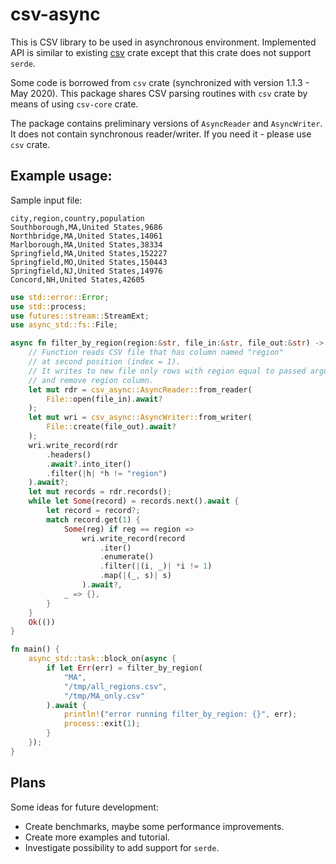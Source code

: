 # csv-async
This is CSV library to be used in asynchronous environment.
Implemented API is similar to existing [csv](https://github.com/BurntSushi/rust-csv) crate except that this crate does not support `serde`.

Some code is borrowed from `csv` crate (synchronized with version 1.1.3 - May 2020).
This package shares CSV parsing routines with `csv` crate by means of using `csv-core` crate.

The package contains preliminary versions of `AsyncReader` and `AsyncWriter`.
It does not contain synchronous reader/writer. If you need it - please use `csv` crate.

## Example usage:  
Sample input file:
```csv
city,region,country,population
Southborough,MA,United States,9686
Northbridge,MA,United States,14061
Marlborough,MA,United States,38334
Springfield,MA,United States,152227
Springfield,MO,United States,150443
Springfield,NJ,United States,14976
Concord,NH,United States,42605
```

```rust
use std::error::Error;
use std::process;
use futures::stream::StreamExt;
use async_std::fs::File;

async fn filter_by_region(region:&str, file_in:&str, file_out:&str) -> Result<(), Box<dyn Error>> {
    // Function reads CSV file that has column named "region"
    // at second position (index = 1).
    // It writes to new file only rows with region equal to passed argument
    // and remove region column.
    let mut rdr = csv_async::AsyncReader::from_reader(
        File::open(file_in).await?
    );
    let mut wri = csv_async::AsyncWriter::from_writer(
        File::create(file_out).await?
    );
    wri.write_record(rdr
        .headers()
        .await?.into_iter()
        .filter(|h| *h != "region")
    ).await?;
    let mut records = rdr.records();
    while let Some(record) = records.next().await {
        let record = record?;
        match record.get(1) {
            Some(reg) if reg == region => 
                wri.write_record(record
                    .iter()
                    .enumerate()
                    .filter(|(i, _)| *i != 1)
                    .map(|(_, s)| s)
                ).await?,
            _ => {},
        }
    }
    Ok(())
}

fn main() {
    async_std::task::block_on(async {
        if let Err(err) = filter_by_region(
            "MA",
            "/tmp/all_regions.csv",
            "/tmp/MA_only.csv"
        ).await {
            println!("error running filter_by_region: {}", err);
            process::exit(1);
        }
    });
}
```
## Plans
Some ideas for future development:

- Create benchmarks, maybe some performance improvements.
- Create more examples and tutorial.
- Investigate possibility to add support for `serde`.


